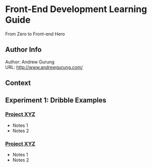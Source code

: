# Front-End Development Learning Guide
From Zero to Front-end Hero

Author Info
-----------
Author: Andrew Gurung <br>
URL: http://www.andrewgurung.com/

Context
-----------------
## Experiment 1: Dribble Examples

### [Project XYZ](http://codepen.io)
- Notes 1
- Notes 2

### [Project XYZ](http://codepen.io)
- Notes 1
- Notes 2
